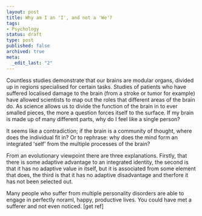 ```yaml
---
layout: post
title: Why am I an 'I', and not a 'We'?
tags:
- Psychology
status: draft
type: post
published: false
archived: true
meta:
  _edit_last: "2"
---
```

Countless studies demonstrate that our brains are modular organs, divided up in regions specialised for certain tasks. Studies of patients who have suffered localised damage to the brain (from a stroke or tumor for example) have allowed scientists to map out the roles that different areas of the brain do. As science allows us to divide the function of the brain in to ever smalled pieces, the more a question forces itself to the surface. If my brain is made up of many different parts, why do I feel like a single person?

It seems like a contradiction; if the brain is a community of thought, where does the individual fit in? Or to rephrase: why does the mind form an integrated 'self' from the multiple processes of the brain?

From an evolutionary viewpoint there are three explanations. Firstly, that there is some adaptive advantage to an integrated identity, the second is that it has no adaptive value in itself, but it is associated from some element that does, the third is that it has no adaptive disadvantage and therfore it has not been selected out.

Many people who suffer from multiple personality disorders are able to engage in perfectly noraml, happy, productive lives. You could have met a sufferer and not even noticed. [get ref]
